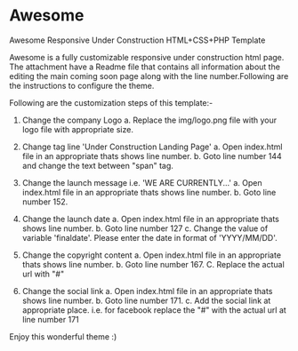 # Awesome
Awesome Responsive Under Construction HTML+CSS+PHP Template

Awesome is a fully customizable responsive under construction html page. The attachment have a Readme file that contains all information about the editing the main coming soon page along with the line number.Following are the instructions to configure the theme.

Following are the customization steps of this template:-

1. Change the company Logo
	a. Replace the img/logo.png file with your logo file with appropriate size.

2. Change tag line 'Under Construction Landing Page'
	a. Open index.html file in an appropriate thats shows line number.
	b. Goto line number 144 and change the text between "span" tag.
	
3. Change the launch message i.e. 'WE ARE CURRENTLY...'
	a. Open index.html file in an appropriate thats shows line number.
	b. Goto line number 152.
	
4. Change the launch date
	a. Open index.html file in an appropriate thats shows line number.
	b. Goto line number 127
	c. Change the value of variable 'finaldate'. Please enter the date in format of 'YYYY/MM/DD'.
	
5. Change the copyright content 
	a. Open index.html file in an appropriate thats shows line number.
	b. Goto line number 167.
	C. Replace the actual url with "#"
	
6. Change the social link
	a. Open index.html file in an appropriate thats shows line number.
	b. Goto line number 171.
	c. Add the social link at appropriate place. i.e. for facebook replace the "#" with the actual url at line number 171

Enjoy this wonderful theme :)
